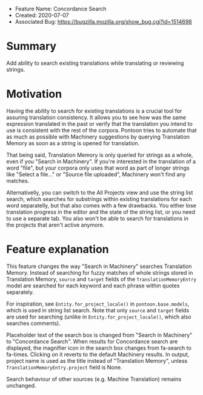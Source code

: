 - Feature Name: Concordance Search
- Created: 2020-07-07
- Associated Bug: https://bugzilla.mozilla.org/show_bug.cgi?id=1514698

# Summary

Add ability to search existing translations while translating or reviewing strings.

# Motivation

Having the ability to search for existing translations is a crucial tool for assuring translation consistency. It allows you to see how was the same expression translated in the past or verify that the translation you intend to use is consistent with the rest of the corpora. Pontoon tries to automate that as much as possible with Machinery suggestions by querying Translation Memory as soon as a string is opened for translation.

That being said, Translation Memory is only queried for strings as a whole, even if you "Search in Machinery". If you're interested in the translation of a word "file", but your corpora only uses that word as part of longer strings like "Select a file..." or "Source file uploaded", Machinery won't find any matches.

Alternativelly, you can switch to the All Projects view and use the string list search, which searches for substrings within existing translations for each word separatelly, but that also comes with a few drawbacks. You either lose translation progress in the editor and the state of the string list, or you need to use a separate tab. You also won't be able to search for translations in the projects that aren't active anymore.

# Feature explanation

This feature changes the way "Search in Machinery" searches Translation Memory. Instead of searching for fuzzy matches of whole strings stored in Translation Memory, `source` and `target` fields of the `TranslationMemoryEntry` model are searched for each keyword and each phrase within quotes separately.

For inspiration, see `Entity.for_project_locale()` in `pontoon.base.models`, which is used in string list search. Note that only `source` and `target` fields are used for searching (unlike in `Entity.for_project_locale()`, which also searches comments).

Placeholder text of the search box is changed from "Search in Machinery" to "Concordance Search". When results for Concordance search are displayed, the magnifier icon in the search box changes from fa-search to fa-times. Clicking on it reverts to the default Machinery results. In output, project name is used as the title instead of "Translation Memory", unless `TranslationMemoryEntry.project` field is None.

Search behaviour of other sources (e.g. Machine Translation) remains unchanged.
